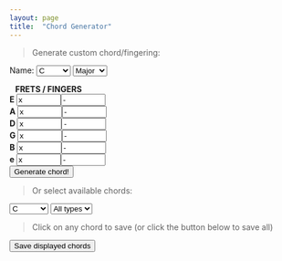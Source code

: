 ```yaml
---
layout: page
title:  "Chord Generator"
---
```

<style>
.tooltip {
    position: relative;
    display: inline-block;
}

.tooltip .tooltiptext {
    visibility: hidden;
    width: 120px;
    background-color: black;
    color: #fff;
    text-align: center;
    border-radius: 6px;
    padding: 2px 0;
    top: 60px;

    /* Position the tooltip */
    position: absolute;
    z-index: 1;
}

.tooltip:hover .tooltiptext {
    visibility: visible;
}

svg.chordChart {
  position: relative;
  float: right;
}

svg.chordChart .grid {
  stroke: black;
}

svg.chordChart .labels {
  fill: white;
}

.select2-container .select2-choice, .select2-result-label {
  font-size: 1em;
  height: 38px; 
  overflow: auto;
}

.blockleft {
position: relative;
float: left;
display: inline-block;
width:200px;
}

.customblock {
    font-weight: bold;
}

.ifret, .ifing {
    width: 78px;
}

.chorddiv{
  width: 141px;
  cursor:pointer;
}

#printArea{
  background-color: #F5F5F5;
}

@media print {
  body * {
    visibility: hidden;
  }
  #printArea, #printArea * {
    visibility: visible;
  }
  #printArea {
    position: absolute;
    left: 0;
    top: 0;
  }

  .tooltip .tooltiptext {
    visibility: hidden !important;
  }
}


</style>

> Generate custom chord/fingering:

Name:
<select id="select-key-custom">
    <option value="0" selected="selected">C</option>
    <option value="1">C#/Db</option>
    <option value="2">D</option>
    <option value="3">D#/Eb</option>
    <option value="4">E</option>
    <option value="5">F</option>
    <option value="6">F#/Gb</option>
    <option value="7">G</option>
    <option value="8">G#/Ab</option>
    <option value="9">A</option>
    <option value="10">A#/Bb</option>
    <option value="11">B</option>
</select>
<select id="select-type-custom">
    <option value="">Major</option>
    <option value="min">Minor</option>
    <option value="7">Dom7</option>
    <option value="min7">Min7</option>
    <option value="Δ7">Maj7</option>
    <option value="maj6">Maj6</option>
    <option value="min6">Min6</option>
    <option value="5">5</option>
    <option value="sus2">Sus2</option>
    <option value="sus4">Sus4</option>
    <option value="7#5">7Aug</option>
    <option value="7sus">7Sus4</option>
    <option value="9">Dom9</option>
    <option value="7#9">7#9</option>
    <option value="7b9">7b9</option>
    <option value="13">13</option>
</select>

<div class="customblock">
        <div>&nbsp;&nbsp;&nbsp;FRETS / FINGERS </div>
        <div>E <input type="text" maxlength="2" class="ifret" id="pE" value="x" /><input type="text" class="ifing" id="fE" maxlength="1" value="-"/></div>
        <div>A <input type="text" maxlength="2" class="ifret" id="pA" value="x" /><input type="text" class="ifing" id="fA" maxlength="1" value="-"/></div>
        <div>D <input type="text" maxlength="2" class="ifret" id="pD" value="x" /><input type="text" class="ifing" id="fA" maxlength="1" value="-"/></div>
        <div>G <input type="text" maxlength="2" class="ifret" id="pG" value="x" /><input type="text" class="ifing" id="fG" maxlength="1" value="-"/></div>
        <div>B <input type="text" maxlength="2" class="ifret" id="pB" value="x" /><input type="text" class="ifing" id="fB" maxlength="1" value="-"/></div>
        <div>e <input type="text" maxlength="2" class="ifret" id="pe" value="x" /><input type="text" class="ifing" id="fe" maxlength="1" value="-"/></div>
<div><button type="button" id="button-gen">
Generate chord!
</button></div>
</div>
        
        
<!--
<div>
        Size:
        <select id="size">
            <option value="1">1</option>
            <option value="2" selected="selected">2</option>
            <option value="3">3</option>
            <option value="4">4</option>
            <option value="5">5</option>
            <option value="6">6</option>
            <option value="7">7</option>
            <option value="8">8</option>
            <option value="9">9</option>
            <option value="10">10</option>
        </select>
</div>
-->
        
> Or select available chords:

<select id="select-key">
    <option value="*">All keys</option>
    <option value="0" selected="selected">C</option>
    <option value="1">C#/Db</option>
    <option value="2">D</option>
    <option value="3">D#/Eb</option>
    <option value="4">E</option>
    <option value="5">F</option>
    <option value="6">F#/Gb</option>
    <option value="7">G</option>
    <option value="8">G#/Ab</option>
    <option value="9">A</option>
    <option value="10">A#/Bb</option>
    <option value="11">B</option>
</select>
<select id="select-type">
    <option value="*">All types</option>
    <option value="">Major</option>
    <option value="min">Minor</option>
    <option value="7">Dom7</option>
    <option value="min7">Min7</option>
    <option value="Δ7">Maj7</option>
    <option value="maj6">Maj6</option>
    <option value="min6">Min6</option>
    <option value="5">5</option>
    <option value="sus2">Sus2</option>
    <option value="sus4">Sus4</option>
    <option value="7#5">7Aug</option>
    <option value="7sus">7Sus4</option>
    <option value="9">Dom9</option>
    <option value="7#9">7#9</option>
    <option value="7b9">7b9</option>
    <option value="13">13</option>
</select>


> Click on any chord to save (or click the button below to save all)

<div><button type="button" id="button-clone">
Save displayed chords
</button></div>


<div id="previewArea"> </div>


<div id="chordsheet" style="display:none">
<h3>Your chord sheet </h3>
<div><button type="button" id="button-print">
Print chord sheet
</button></div>
<br />
<div id="printArea" >
</div>
</div>


<script>
$(function(){
    var keys = ['C', 'Db', 'D', 'Eb', 'E', 'F', 'Gb', 'G', 'Ab', 'A', 'Bb', 'B'];
    var tones = ['1', '2b', '2', '3b', '3', '4', '5b', '5', '6b', '6', '7b', '7'];
    var formulas = {
        '':      '0 4 7',
        'min':   '0 3 7',
        '7':     '0 4 7 10',
        'min7':  '0 3 7 10',
        'Δ7':    '0 4 7 11',
        'maj6':  '0 4 7 9',
        'min6':  '0 3 7 9',
        '5':     '0 7',
        'sus2':  '0 2 7',
        'sus4':  '0 5 7',
        '7#5':   '0 4 8 10',
        '7sus':  '0 5 6 7 10',
        '9':     '0 4 7 10 2',
        '7#9':   '0 4 7 10 3',
        '7b9':   '0 4 7 10 1',
        '13':    '0 4 7 10 2 9'
    };    
    var fretboard = ['4', '9', '2', '7', '11', '4'];
    var chords = [
        /* C ****************************************************/
        { key: '0', form: '', fret: 'x 3 2 0 1 0', fing: '' },
        //{ key: '0', form: 'min', fret: '', fing: '' },
        { key: '0', form: 'maj6', fret: 'x 3 2 2 1 x', fing: '' },
        { key: '0', form: 'min6', fret: '8 x 7 8 8 x', fing: '' },
        { key: '0', form: 'min7', fret: 'x 3 5 3 4 3', fing: 'x 1 3 1 2 1' },
        { key: '0', form: '7', fret: 'x 3 5 3 5 3', fing: 'x 1 3 1 4 1' },
        { key: '0', form: '7', fret: '8 10 8 9 8 8', fing: '1 3 1 2 1 1' },
        //{ key: '0', form: 'Δ7', fret: '', fing: '' },
        //{ key: '0', form: 'sus2', fret: '', fing: '' },
        //{ key: '0', form: 'sus4', fret: '', fing: '' },
        /* D ****************************************************/
        { key: '2', form: '', fret: 'x x 0 2 3 2', fing: '' },
        { key: '2', form: 'min', fret: 'x x 0 2 3 1', fing: '' },
        { key: '2', form: 'maj6', fret: 'x x 0 2 0 2', fing: '' },
        //{ key: '2', form: 'min6', fret: '', fing: '' },
        { key: '2', form: 'min7', fret: 'x x 0 2 1 1', fing: '' },
        //{ key: '2', form: '7', fret: '', fing: '' },
        //{ key: '2', form: 'Δ7', fret: '', fing: '' },
        //{ key: '2', form: 'sus2', fret: '', fing: '' },
        //{ key: '2', form: 'sus4', fret: '', fing: '' },
        /* E ****************************************************/
        //{ key: '4', form: '', fret: '', fing: '' },
        //{ key: '4', form: 'min', fret: '', fing: '' },
        { key: '4', form: 'maj6', fret: '0 2 2 1 2 0', fing: '' },
        { key: '4', form: 'min6', fret: '0 2 2 0 2 0', fing: '' },
        //{ key: '4', form: 'min7', fret: '', fing: '' },
        { key: '4', form: '7', fret: '0 2 0 1 3 0', fing: '' },
        { key: '4', form: 'Δ7', fret: '0 2 1 1 0 0', fing: '' },
        { key: '4', form: 'sus2', fret: 'x 7 9 9 7 7', fing: '' },
        { key: '4', form: 'sus4', fret: '0 2 2 2 0 0', fing: '' },
        /* F ****************************************************/
        //{ key: '5', form: '', fret: '', fing: '' },
        //{ key: '5', form: 'min', fret: '', fing: '' },
        //{ key: '5', form: 'maj6', fret: '', fing: '' },
        //{ key: '5', form: 'min6', fret: '', fing: '' },
        //{ key: '5', form: 'min7', fret: '', fing: '' },
        //{ key: '5', form: '7', fret: '', fing: '' },
        { key: '5', form: 'Δ7', fret: 'x x 3 2 1 0', fing: '' },
        //{ key: '5', form: 'sus2', fret: '', fing: '' },
        //{ key: '5', form: 'sus4', fret: '', fing: '' },
        /* G ****************************************************/
        // { key: '7', form: '', fret: '', fing: '' },
        //{ key: '7', form: 'min', fret: '', fing: '' },
        //{ key: '7', form: 'maj6', fret: '', fing: '' },
        //{ key: '7', form: 'min6', fret: '', fing: '' },
        //{ key: '7', form: 'min7', fret: '', fing: '' },
        { key: '7', form: '7', fret: '3 2 0 0 0 1', fing: '' },
        //{ key: '7', form: 'Δ7', fret: '', fing: '' },
        //{ key: '7', form: 'sus2', fret: '', fing: '' },
        //{ key: '7', form: 'sus4', fret: '', fing: '' },
        /* A ****************************************************/
        //{ key: '9', form: '', fret: '', fing: '' },
        //{ key: '9', form: 'min', fret: '', fing: '' },
        { key: '9', form: 'maj6', fret: 'x 0 2 2 2 2', fing: 'x x 1 1 1 1' },
        //{ key: '9', form: 'min6', fret: '', fing: '' },
        { key: '9', form: 'min7', fret: '5 7 5 5 5 5', fing: '1 3 1 1 1 1' },
        { key: '9', form: 'min7', fret: 'x 0 2 0 1 0', fing: '' },
        { key: '9', form: '7', fret: 'x 0 2 0 2 0', fing: '' },
        { key: '9', form: 'Δ7', fret: 'x 0 2 1 2 0', fing: '' },
        { key: '9', form: 'sus2', fret: 'x 0 2 2 0 0', fing: '' },
        { key: '9', form: 'sus4', fret: 'x 0 2 2 3 0', fing: '' },
        /* B ****************************************************/
        //{ key: '11', form: '', fret: '', fing: '' },
        //{ key: '11', form: 'min', fret: '', fing: '' },
        //{ key: '11', form: 'maj6', fret: '', fing: '' },
        //{ key: '11', form: 'min6', fret: '', fing: '' },
        //{ key: '11', form: 'min7', fret: '', fing: '' },
        { key: '11', form: '7', fret: 'x 2 1 2 0 2', fing: '' },
        //{ key: '11', form: 'Δ7', fret: '', fing: '' },
        //{ key: '11', form: 'sus2', fret: '', fing: '' },
        //{ key: '11', form: 'sus4', fret: '', fing: '' },
    ]

    $('#button-gen').click(function() {
        loadCustomChord();
    });

    $('#button-clone').click(function() {
        fadeInPreview();
        $('#previewArea .chorddiv').clone().appendTo('#printArea').hide().fadeIn();
        changeTooltip();
    });

    $('#button-print').click(function() {
        window.print();
    });

    function fadeInPreview() {
        if ($('#chordsheet').is(":hidden")) {
            $('#chordsheet').fadeIn();
            $(document.body).animate({ 'scrollTop':   $('#chordsheet').offset().top }, 400);
        }
    }
    
    function changeTooltip() {
        $('#chordsheet .chorddiv').each(function() {
            $(this).children('span').html('Click to remove from sheet');
        });
    }

    $(document).on('click', '#previewArea .chorddiv', function() {
        fadeInPreview();
        $(this).clone().appendTo('#printArea').hide().fadeIn();
        changeTooltip();
    });

    $(document).on('click', '#chordsheet .chorddiv', function() {
        $(this).remove();
    });

    $("select").select2({width:'130px'});

    loadAvailableChords();

    $('#select-key, #select-type').change(function() {
        loadAvailableChords();
    });


    function isNumber(n) {
        return !isNaN(parseFloat(n)) && isFinite(n);
    }

    function loadCustomChord () {
        // chord data
        var key=$('#select-key-custom').val();
        var type=$('#select-type-custom').val();

        var arrfrets = [];
        $('.ifret').each(function() {
            if (isNumber($(this).val())) {
                arrfrets.push($(this).val());
            } else {
                arrfrets.push('x');
            }
        });
        var arrfings = [];
        $('.ifing').each(function() {
            if (isNumber($(this).val())) {
                arrfings.push($(this).val());
            } else {
                arrfings.push('-');
            }
        });
        if (JSON.stringify(arrfings)==JSON.stringify(['-', '-', '-', '-', '-', '-'])) {
            arrfings = ['', '', '', '', '', '']
        }

        var chords= [{ key: key, form: type, fret: arrfrets.join(), fing: arrfings.join()}];

        loadChords(chords);
    }

    function loadAvailableChords () {
        // chord data
        var key=$('#select-key').val();
        var type=$('#select-type').val();
        if (key != '*') {
            var results = $.grep(chords, function(e){ return e.key == key; });
        } else {
            var results = chords;
        }

        if (type != '*') {
            var results = $.grep(results, function(e){ return e.form == type; });
        }
        loadChords(results);
    }


    function loadChords(results){
        $('#previewArea').html('');
        var extraData = {};
        $.each(results, function(ind, result) {
            if (typeof result === 'undefined' || ! result) {
                $('#previewArea').html('No chord available'); 
                return false;
            }
            
            formula = formulas[result.form].split(/[ ,]+/);
            frets = result.fret.split(/[ ,]+/);
            fingers = result.fing.split(/[ ,]+/);

            // chord calc
            extraData.notes = [];
            extraData.tones = [];
            $.each(formula, function(index, value ) {
                currentNote = (parseInt(result.key,10)+parseInt(value,10))%12;
                extraData.notes.push(keys[currentNote]);
                extraData.tones.push(tones[value]);
            });

            // fret tones
            extraData.fretTones = [];
            $.each(frets, function( index, value ) {
                if (isNumber(value)) {
                    currentNote = (parseInt(fretboard[index])+parseInt(value,10))%12;
                    extraData.fretTones.push(tones[(((parseInt(currentNote,10)-parseInt(result.key,10))%12)+12)%12]);
                } else {
                    extraData.fretTones.push('');
                }
            });


            // chart generation
            var udi = {
                        title:keys[result.key] + result.form + ' (' + extraData.notes.join(' ') + ')' ,
                        fret:frets.join(),
                        label:fingers.join(),
                        footer:extraData.fretTones.join(),
                        scale:0.9
                       };

            var createChart = chartMaker();

            $('#previewArea').append('<div class="chorddiv tooltip"><span class="tooltiptext">Click to add to sheet</span> <svg id="previewChart' + ind + '" ></svg></div>');
            
            var placeholder = document.getElementById('previewChart' + ind);
            createChart(placeholder,udi);

            });
    }
});
</script>

<script src="{{ "/scripts/chartmaker.js" | prepend: site.baseurl }}"></script>
